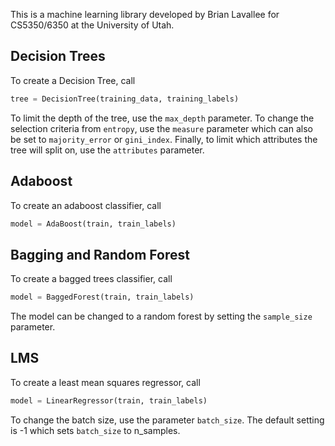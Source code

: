 This is a machine learning library developed by Brian Lavallee for CS5350/6350 at the University of Utah.

## Decision Trees
To create a Decision Tree, call
```python
tree = DecisionTree(training_data, training_labels)
```

To limit the depth of the tree, use the `max_depth` parameter.
To change the selection criteria from `entropy`, use the `measure` parameter which can also be set to `majority_error` or `gini_index`.
Finally, to limit which attributes the tree will split on, use the `attributes` parameter.

## Adaboost
To create an adaboost classifier, call
```python
model = AdaBoost(train, train_labels)
```

## Bagging and Random Forest
To create a bagged trees classifier, call
```python
model = BaggedForest(train, train_labels)
```

The model can be changed to a random forest by setting the `sample_size` parameter.

## LMS
To create a least mean squares regressor, call
```python
model = LinearRegressor(train, train_labels)
```

To change the batch size, use the parameter `batch_size`.
The default setting is -1 which sets `batch_size` to n_samples.
